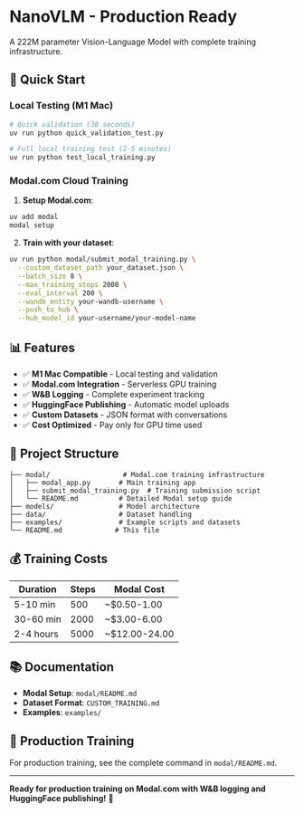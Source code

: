 # NanoVLM - Production Ready

A 222M parameter Vision-Language Model with complete training infrastructure.

## 🚀 Quick Start

### Local Testing (M1 Mac)
```bash
# Quick validation (30 seconds)
uv run python quick_validation_test.py

# Full local training test (2-5 minutes)  
uv run python test_local_training.py
```

### Modal.com Cloud Training

1. **Setup Modal.com**:
```bash
uv add modal
modal setup
```

2. **Train with your dataset**:
```bash
uv run python modal/submit_modal_training.py \
  --custom_dataset_path your_dataset.json \
  --batch_size 8 \
  --max_training_steps 2000 \
  --eval_interval 200 \
  --wandb_entity your-wandb-username \
  --push_to_hub \
  --hub_model_id your-username/your-model-name
```

## 📊 Features

- ✅ **M1 Mac Compatible** - Local testing and validation
- ✅ **Modal.com Integration** - Serverless GPU training  
- ✅ **W&B Logging** - Complete experiment tracking
- ✅ **HuggingFace Publishing** - Automatic model uploads
- ✅ **Custom Datasets** - JSON format with conversations
- ✅ **Cost Optimized** - Pay only for GPU time used

## 📁 Project Structure

```
├── modal/                  # Modal.com training infrastructure
│   ├── modal_app.py       # Main training app
│   ├── submit_modal_training.py  # Training submission script
│   └── README.md          # Detailed Modal setup guide
├── models/                # Model architecture
├── data/                  # Dataset handling
├── examples/              # Example scripts and datasets
└── README.md             # This file
```

## 💰 Training Costs

| Duration | Steps | Modal Cost |
|----------|-------|------------|
| 5-10 min | 500   | ~$0.50-1.00 |
| 30-60 min | 2000  | ~$3.00-6.00 |
| 2-4 hours | 5000  | ~$12.00-24.00 |

## 📚 Documentation

- **Modal Setup**: `modal/README.md`
- **Dataset Format**: `CUSTOM_TRAINING.md`
- **Examples**: `examples/`

## 🎯 Production Training

For production training, see the complete command in `modal/README.md`.

---

**Ready for production training on Modal.com with W&B logging and HuggingFace publishing!** 🚀
